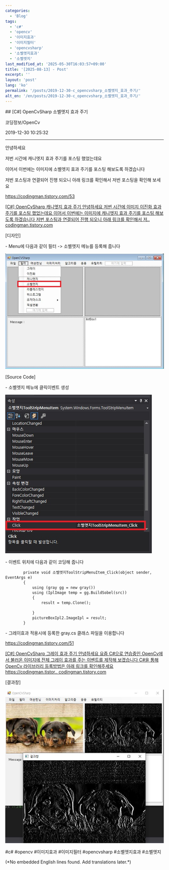 ```yaml
---
categories:
  - 'Blog'
tags:
  - 'c#'
  - 'opencv'
  - '이미지효과'
  - '이미지필터'
  - 'opencvsharp'
  - '소벨엣지효과'
  - '소벨엣지'
last_modified_at: '2025-05-30T16:03:57+09:00'
title: '[2025-08-13] - Post'
excerpt: ''
layout: 'post'
lang: 'ko'
permalink: '/posts/2019-12-30-c_opencvsharp_소벨엣지_효과_주기/'
alt_en: '/en/posts/2019-12-30-c_opencvsharp_소벨엣지_효과_주기/'
---
```


<div class="lang-panel lang-ko" lang="ko">
## [C#] OpenCvSharp 소벨엣지 효과 주기

코딩정보/OpenCv

2019-12-30 10:25:32

* * *

안녕하세요

저번 시간에 캐니엣지 효과 주기를 포스팅 했었는데요

이어서 이번에는 이미지에 소벨엣지 효과 주기를 포스팅 해보도록 하겠습니다

저번 포스팅과 연결되어 진행 되오니 아래 링크를 확인해서 저번 포스팅을 확인해 보세요

<https://codingman.tistory.com/53>

[ [C#] OpenCvSharp 캐니엣지 효과 주기 안녕하세요 저번 시간에 이미지 이진화 효과 주기를 포스팅 했었는데요 이어서 이번에는
이미지에 캐니엣지 효과 주기를 포스팅 해보도록 하겠습니다 저번 포스팅과 연결되어 진행 되오니 아래 링크를 확인해서 저..
codingman.tistory.com ](https://codingman.tistory.com/53)

[디자인]

\- Menu에 다음과 같이 필터 -> 소벨엣지 메뉴를 등록해 줍니다

![](/assets/images/c_opencvsharp_소벨엣지_효과_주기/img.jpg)

[Source Code]

\- 소벨엣지 메뉴에 클릭이벤트 생성

![](/assets/images/c_opencvsharp_소벨엣지_효과_주기/img_1.jpg)

\- 이벤트 위치에 다음과 같이 코딩해 줍니다

    
    
            private void 소벨엣지ToolStripMenuItem_Click(object sender, EventArgs e)
            {
                using (gray gg = new gray())
                using (IplImage temp = gg.BuildSobel(src))
                {
                    result = temp.Clone();
    
                }
                pictureBoxIpl2.ImageIpl = result;
            }

\- 그레이효과 적용시에 등록한 gray.cs 클래스 파일을 이용합니다

<https://codingman.tistory.com/51>

[ [C#] OpenCvSharp 그레이 효과 주기 안녕하세요 요즘 C#으로 연습중인 OpenCv에서 불러온 이미지에 전체 그레이 효과를
주는 이벤트를 제작해 보겠습니다 C#을 통해 OpenCv 라이브러리 등록방법은 아래 링크를 확인해주세요
https://codingman.tistor.. codingman.tistory.com
](https://codingman.tistory.com/51)

[결과창]

![](/assets/images/c_opencvsharp_소벨엣지_효과_주기/img_2.jpg)

  

#c# #opencv #이미지효과 #이미지필터 #opencvsharp #소벨엣지효과 #소벨엣지


</div>
<div class="lang-panel lang-en" lang="en">
(*No embedded English lines found. Add translations later.*)

</div>
